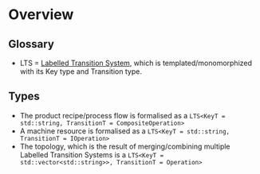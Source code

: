 # Overview

## Glossary
- LTS = [Labelled Transition System](https://en.wikipedia.org/wiki/Transition_system), which is templated/monomorphized with its Key type and Transition type.

## Types

- The product recipe/process flow is formalised as a `LTS<KeyT = std::string, TransitionT = CompositeOperation>`
- A machine resource is formalised as a `LTS<KeyT = std::string, TransitionT = IOperation>`
- The topology, which is the result of merging/combining multiple Labelled Transition Systems is a `LTS<KeyT = std::vector<std::string>>, TransitionT = Operation>`
